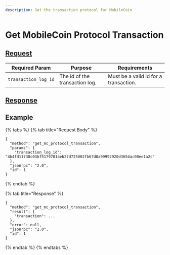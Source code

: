 ```yaml
---
description: Get the transaction protocol for MobileCoin
---
```


# Get MobileCoin Protocol Transaction

## [Request](https://github.com/mobilecoinofficial/full-service/blob/main/full-service/src/json_rpc/v2/api/request.rs#L40)

| Required Param       | Purpose                        | Requirements                          |
|----------------------|--------------------------------|---------------------------------------|
| `transaction_log_id` | The id of the transaction log. | Must be a valid id for a transaction. |

## [Response](https://github.com/mobilecoinofficial/full-service/blob/main/full-service/src/json_rpc/v2/api/response.rs#L41)

## Example

{% tabs %}
{% tab title="Request Body" %}

```
{
  "method": "get_mc_protocol_transaction",
  "params": {
    "transaction_log_id": "4b4fd11738c03bf5179781aeb27d725002fb67d8a99992920d3654ac00ee1a2c"
  },
  "jsonrpc": "2.0",
  "id": 1
}
```

{% endtab %}

{% tab title="Response" %}

```
{
  "method": "get_mc_protocol_transaction",
  "result": {
    "transaction": ...
  },
  "error": null,
  "jsonrpc": "2.0",
  "id": 1
}
```

{% endtab %}
{% endtabs %}
